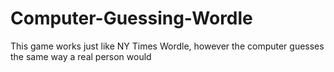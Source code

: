 # Computer-Guessing-Wordle
This game works just like NY Times Wordle, however the computer guesses the same way a real person would
